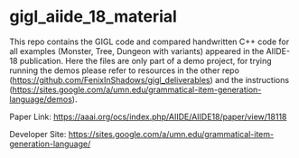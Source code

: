 # gigl_aiide_18_material

This repo contains the GIGL code and compared handwritten C++ code for all examples (Monster, Tree, Dungeon with variants) appeared in the AIIDE-18 publication. Here the files are only part of a demo project, for trying running the demos please refer to resources in the other repo (https://github.com/FenixInShadows/gigl_deliverables) and the instructions (https://sites.google.com/a/umn.edu/grammatical-item-generation-language/demos).



Paper Link: https://aaai.org/ocs/index.php/AIIDE/AIIDE18/paper/view/18118

Developer Site: https://sites.google.com/a/umn.edu/grammatical-item-generation-language/
